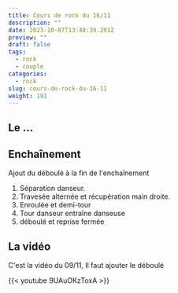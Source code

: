 ```yaml
---
title: Cours de rock du 16/11
description: ""
date: 2023-10-07T13:48:39.291Z
preview: ""
draft: false
tags:
  - rock
  - couple
categories:
  - rock
slug: cours-de-rock-du-16-11
weight: 191
---
```


## Le ...

## Enchaînement
Ajout du déboulé à la fin de l'enchaînement

1. Séparation danseur.
2. Travesée alternée et récupération main droite.
3. Enroulée et demi-tour
4. Tour danseur entraîne danseuse
5. déboulé et reprise fermée 

## La vidéo

C'est la vidéo du 09/11, Il faut ajouter le déboulé

{{< youtube 9UAuOKzToxA >}}

